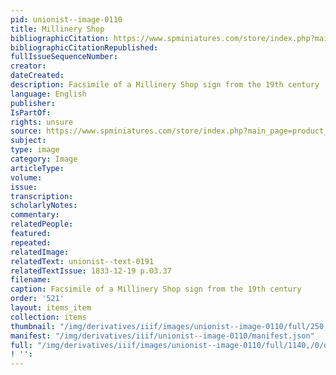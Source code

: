 ```yaml
---
pid: unionist--image-0110
title: Millinery Shop
bibliographicCitation: https://www.spminiatures.com/store/index.php?main_page=product_info&products_id=5479
bibliographicCitationRepublished: 
fullIssueSequenceNumber: 
creator: 
dateCreated: 
description: Facsimile of a Millinery Shop sign from the 19th century
language: English
publisher: 
IsPartOf: 
rights: unsure
source: https://www.spminiatures.com/store/index.php?main_page=product_info&products_id=5479
subject: 
type: image
category: Image
articleType: 
volume: 
issue: 
transcription: 
scholarlyNotes: 
commentary: 
relatedPeople: 
featured: 
repeated: 
relatedImage: 
relatedText: unionist--text-0191
relatedTextIssue: 1833-12-19 p.03.37
filename: 
caption: Facsimile of a Millinery Shop sign from the 19th century
order: '521'
layout: items_item
collection: items
thumbnail: "/img/derivatives/iiif/images/unionist--image-0110/full/250,/0/default.jpg"
manifest: "/img/derivatives/iiif/unionist--image-0110/manifest.json"
full: "/img/derivatives/iiif/images/unionist--image-0110/full/1140,/0/default.jpg"
! '': 
---
```

